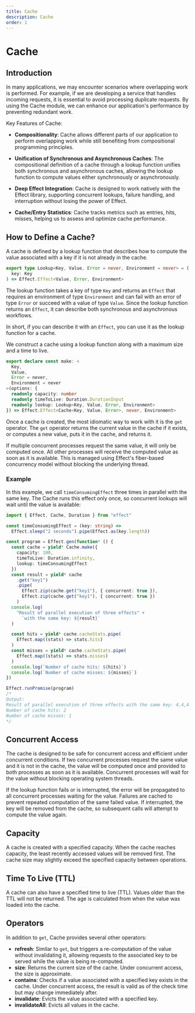 ```yaml
---
title: Cache
description: Cache
order: 1
---
```


# Cache

## Introduction

In many applications, we may encounter scenarios where overlapping work is performed. For example, if we are developing a service that handles incoming requests, it is essential to avoid processing duplicate requests. By using the Cache module, we can enhance our application's performance by preventing redundant work.

Key Features of Cache:

- **Compositionality**: Cache allows different parts of our application to perform overlapping work while still benefiting from compositional programming principles.

- **Unification of Synchronous and Asynchronous Caches**: The compositional definition of a cache through a lookup function unifies both synchronous and asynchronous caches, allowing the lookup function to compute values either synchronously or asynchronously.

- **Deep Effect Integration**: Cache is designed to work natively with the Effect library, supporting concurrent lookups, failure handling, and interruption without losing the power of Effect.

- **Cache/Entry Statistics**: Cache tracks metrics such as entries, hits, misses, helping us to assess and optimize cache performance.

## How to Define a Cache?

A cache is defined by a lookup function that describes how to compute the value associated with a key if it is not already in the cache.

```ts
export type Lookup<Key, Value, Error = never, Environment = never> = (
  key: Key
) => Effect.Effect<Value, Error, Environment>
```

The lookup function takes a key of type `Key` and returns an `Effect` that requires an environment of type `Environment` and can fail with an error of type `Error` or succeed with a value of type `Value`. Since the lookup function returns an `Effect`, it can describe both synchronous and asynchronous workflows.

In short, if you can describe it with an `Effect`, you can use it as the lookup function for a cache.

We construct a cache using a lookup function along with a maximum size and a time to live.

```ts
export declare const make: <
  Key,
  Value,
  Error = never,
  Environment = never
>(options: {
  readonly capacity: number
  readonly timeToLive: Duration.DurationInput
  readonly lookup: Lookup<Key, Value, Error, Environment>
}) => Effect.Effect<Cache<Key, Value, Error>, never, Environment>
```

Once a cache is created, the most idiomatic way to work with it is the `get` operator. The `get` operator returns the current value in the cache if it exists, or computes a new value, puts it in the cache, and returns it.

If multiple concurrent processes request the same value, it will only be computed once. All other processes will receive the computed value as soon as it is available. This is managed using Effect's fiber-based concurrency model without blocking the underlying thread.

### Example

In this example, we call `timeConsumingEffect` three times in parallel with the same key. The Cache runs this effect only once, so concurrent lookups will wait until the value is available:

```ts twoslash
import { Effect, Cache, Duration } from "effect"

const timeConsumingEffect = (key: string) =>
  Effect.sleep("2 seconds").pipe(Effect.as(key.length))

const program = Effect.gen(function* () {
  const cache = yield* Cache.make({
    capacity: 100,
    timeToLive: Duration.infinity,
    lookup: timeConsumingEffect
  })
  const result = yield* cache
    .get("key1")
    .pipe(
      Effect.zip(cache.get("key1"), { concurrent: true }),
      Effect.zip(cache.get("key1"), { concurrent: true })
    )
  console.log(
    "Result of parallel execution of three effects" +
      `with the same key: ${result}`
  )

  const hits = yield* cache.cacheStats.pipe(
    Effect.map((stats) => stats.hits)
  )
  const misses = yield* cache.cacheStats.pipe(
    Effect.map((stats) => stats.misses)
  )
  console.log(`Number of cache hits: ${hits}`)
  console.log(`Number of cache misses: ${misses}`)
})

Effect.runPromise(program)
/*
Output:
Result of parallel execution of three effects with the same key: 4,4,4
Number of cache hits: 2
Number of cache misses: 1
*/
```

## Concurrent Access

The cache is designed to be safe for concurrent access and efficient under concurrent conditions. If two concurrent processes request the same value and it is not in the cache, the value will be computed once and provided to both processes as soon as it is available. Concurrent processes will wait for the value without blocking operating system threads.

If the lookup function fails or is interrupted, the error will be propagated to all concurrent processes waiting for the value. Failures are cached to prevent repeated computation of the same failed value. If interrupted, the key will be removed from the cache, so subsequent calls will attempt to compute the value again.

## Capacity

A cache is created with a specified capacity. When the cache reaches capacity, the least recently accessed values will be removed first. The cache size may slightly exceed the specified capacity between operations.

## Time To Live (TTL)

A cache can also have a specified time to live (TTL). Values older than the TTL will not be returned. The age is calculated from when the value was loaded into the cache.

## Operators

In addition to `get`, Cache provides several other operators:

- **refresh**: Similar to `get`, but triggers a re-computation of the value without invalidating it, allowing requests to the associated key to be served while the value is being re-computed.
- **size**: Returns the current size of the cache. Under concurrent access, the size is approximate.
- **contains**: Checks if a value associated with a specified key exists in the cache. Under concurrent access, the result is valid as of the check time but may change immediately after.
- **invalidate**: Evicts the value associated with a specified key.
- **invalidateAll**: Evicts all values in the cache.
